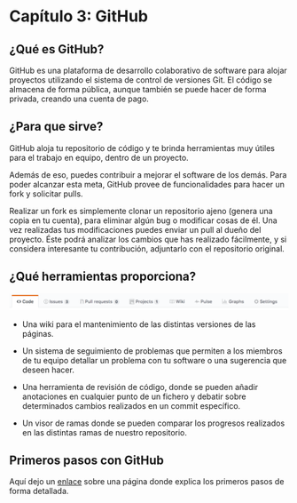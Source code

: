 # Capítulo 3: GitHub

## ¿Qué es GitHub?

GitHub es una plataforma de desarrollo colaborativo de software para alojar proyectos
utilizando el sistema de control de versiones Git. El código se almacena de forma
pública, aunque también se puede hacer de forma privada, creando una cuenta de pago.

## ¿Para que sirve?

GitHub aloja tu repositorio de código y te brinda herramientas muy útiles para el
trabajo en equipo, dentro de un proyecto.

Además de eso, puedes contribuir a mejorar el software de los demás. Para poder
alcanzar esta meta, GitHub provee de funcionalidades para hacer un fork y solicitar pulls.

Realizar un fork es simplemente clonar un repositorio ajeno (genera una copia en tu cuenta),
para eliminar algún bug o modificar cosas de él. Una vez realizadas tus modificaciones puedes
enviar un pull al dueño del proyecto. Éste podrá analizar los cambios que has realizado
fácilmente, y si considera interesante tu contribución, adjuntarlo con el repositorio original.

## ¿Qué herramientas proporciona?

![Pestañas GitHub](../images/github1.png)

* Una wiki para el mantenimiento de las distintas versiones de las páginas.

* Un sistema de seguimiento de problemas que permiten a los miembros de tu equipo
detallar un problema con tu software o una sugerencia que deseen hacer.

* Una herramienta de revisión de código, donde se pueden añadir anotaciones en
cualquier punto de un fichero y debatir sobre determinados cambios realizados en un
commit específico.

* Un visor de ramas donde se pueden comparar los progresos realizados en las distintas
ramas de nuestro repositorio.

## Primeros pasos con GitHub

Aquí dejo un [enlace](https://styde.net/primeros-pasos-con-git-y-github/) sobre
una página donde explica los primeros pasos de forma detallada.
